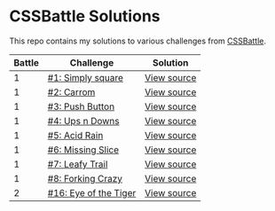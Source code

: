# CSSBattle Solutions

This repo contains my solutions to various challenges from [CSSBattle](https://cssbattle.dev).


| Battle | Challenge | Solution |
|--------|-----------|----------|
| 1 | [#1: Simply square](https://cssbattle.dev/play/1) | [View source](src/battle-1/1/index.html) |
| 1 | [#2: Carrom](https://cssbattle.dev/play/2) | [View source](src/battle-1/2/index.html) |
| 1 | [#3: Push Button](https://cssbattle.dev/play/3) | [View source](src/battle-1/3/index.html) |
| 1 | [#4: Ups n Downs](https://cssbattle.dev/play/4) | [View source](src/battle-1/4/index.html) |
| 1 | [#5: Acid Rain](https://cssbattle.dev/play/5) | [View source](src/battle-1/5/index.html) |
| 1 | [#6: Missing Slice](https://cssbattle.dev/play/6) | [View source](src/battle-1/6/index.html) |
| 1 | [#7: Leafy Trail](https://cssbattle.dev/play/7) | [View source](src/battle-1/7/index.html) |
| 1 | [#8: Forking Crazy](https://cssbattle.dev/play/8) | [View source](src/battle-1/8/index.html) |
| 2 | [#16: Eye of the Tiger](https://cssbattle.dev/play/16) | [View source](src/battle-2/16/index.html) |
